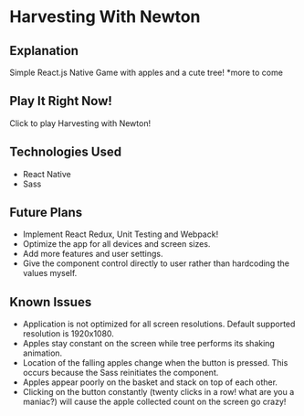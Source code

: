 # Harvesting With Newton

## Explanation

Simple React.js Native Game with apples and a cute tree! *more to come

## Play It Right Now!

Click to play Harvesting with Newton!

## Technologies Used
* React Native
* Sass

## Future Plans
* Implement React Redux, Unit Testing and Webpack!
* Optimize the app for all devices and screen sizes.
* Add more features and user settings.
* Give the component control directly to user rather than hardcoding the values myself.

## Known Issues
* Application is not optimized for all screen resolutions. Default supported resolution is 1920x1080.
* Apples stay constant on the screen while tree performs its shaking animation.
* Location of the falling apples change when the button is pressed. This occurs because the Sass reinitiates the component.
* Apples appear poorly on the basket and stack on top of each other. 
* Clicking on the button constantly (twenty clicks in a row! what are you a maniac?) will cause the apple collected count on the screen go crazy!